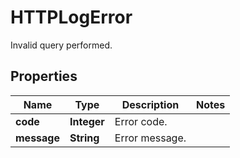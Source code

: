 # HTTPLogError

Invalid query performed.

## Properties

| Name        | Type        | Description    | Notes |
| ----------- | ----------- | -------------- | ----- |
| **code**    | **Integer** | Error code.    |
| **message** | **String**  | Error message. |
